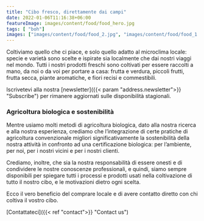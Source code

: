 ```yaml
---
title: "Cibo fresco, direttamente dai campi"
date: 2022-01-06T11:16:38+06:00
featureImage: images/content/food/food_hero.jpg
tags: [ "boh"]
images: ["images/content/food/food_2.jpg", "images/content/food/food_1.jpg", "images/content/food/food_3.jpg"]
---
```

  Coltiviamo quello che ci piace, e solo quello adatto al microclima locale: specie e varietà sono scelte e ispirate sia localmente che dai nostri viaggi nel mondo. Tutti i nostri prodotti freschi sono coltivati per essere raccolti a mano, da noi o da voi per portare a casa: frutta e verdura, piccoli frutti, frutta secca, piante aromatiche, e fiori recisi e commestibili. 

  Iscrivetevi alla nostra [newsletter]({{< param "address.newsletter">}} "Subscribe") per rimanere aggiornati sulle disponibilità stagionali. 
  
### Agricoltura biologica e sostenibilità
 Mentre usiamo molti metodi di agricoltura biologica, dato alla nostra ricerca e alla nostra esperienza, crediamo che l’integrazione di certe pratiche di agricoltura convenzionale migliori significativamente la sostenibilità della nostra attività in confronto ad una certificazione biologica: per l’ambiente, per noi, per i nostri vicini e per i nostri clienti.  

Crediamo, inoltre, che sia la nostra responsabilità di essere onesti e di condividere le nostre conoscenze professionali, e quindi, siamo sempre disponibili per spiegare tutti i processi e prodotti usati nella coltivazione di tutto il nostro cibo, e le motivazioni dietro ogni scelta. 

Ecco il vero beneficio del comprare locale e di avere contatto diretto con chi coltiva il vostro cibo.

[Contattateci]({{< ref "contact">}} "Contact us") 
